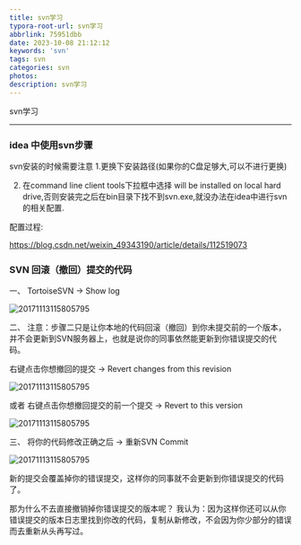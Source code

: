 ```yaml
---
title: svn学习
typora-root-url: svn学习
abbrlink: 75951dbb
date: 2023-10-08 21:12:12
keywords: 'svn'
tags: svn
categories: svn
photos:
description: svn学习
---
```


svn学习

<!--more-->

------



### idea 中使用svn步骤

svn安装的时候需要注意
1.更换下安装路径(如果你的C盘足够大,可以不进行更换)

2. 在command line client tools下拉框中选择
will be installed on local hard drive,否则安装完之后在bin目录下找不到svn.exe,就没办法在idea中进行svn的相关配置.

配置过程:

https://blog.csdn.net/weixin_49343190/article/details/112519073

### SVN 回滚（撤回）提交的代码

一、
TortoiseSVN -> Show log

![20171113115805795](./20171113115805795.png)

二、
注意：步骤二只是让你本地的代码回滚（撤回）到你未提交前的一个版本，并不会更新到SVN服务器上，也就是说你的同事依然能更新到你错误提交的代码。

右键点击你想撤回的提交 -> Revert changes from this revision

![20171113115805795](./20171113122041058.png)

或者
右键点击你想撤回提交的前一个提交 -> Revert to this version  

![20171113115805795](./20171113121500150.png)

三、
将你的代码修改正确之后 -> 重新SVN Commit  

![20171113115805795](./20171113124255359.png)

新的提交会覆盖掉你的错误提交，这样你的同事就不会更新到你错误提交的代码了。

那为什么不去直接撤销掉你错误提交的版本呢？
我认为：因为这样你还可以从你错误提交的版本日志里找到你改的代码，复制从新修改，不会因为你少部分的错误而去重新从头再写过。

